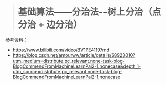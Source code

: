 > # 基础算法——分治法--树上分治（点分治 + 边分治）

参考资料：

* https://www.bilibili.com/video/BV1PE41197md
* https://blog.csdn.net/amourww/article/details/68923010?utm_medium=distribute.pc_relevant.none-task-blog-BlogCommendFromMachineLearnPai2-1.nonecase&depth_1-utm_source=distribute.pc_relevant.none-task-blog-BlogCommendFromMachineLearnPai2-1.nonecase